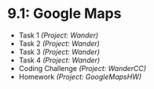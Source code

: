 # 9.1: Google Maps

* Task 1 *(Project: Wander)*
* Task 2 *(Project: Wander)*
* Task 3 *(Project: Wander)*
* Task 4 *(Project: Wander)*
* Coding Challenge *(Project: WanderCC)*
* Homework *(Project: GoogleMapsHW)*
